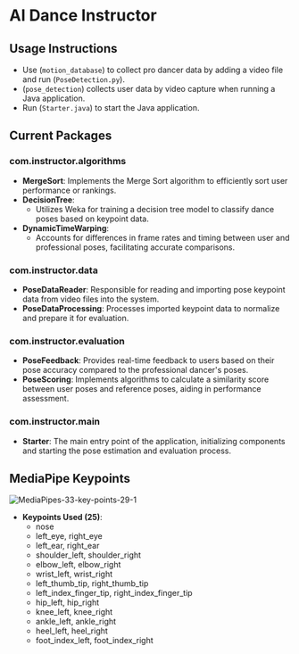 # AI Dance Instructor

## **Usage Instructions**
- Use (`motion_database`) to collect pro dancer data by adding a video file and run (`PoseDetection.py`).
- (`pose_detection`) collects user data by video capture when running a Java application.
- Run (`Starter.java`) to start the Java application.

## Current Packages

### **com.instructor.algorithms**
  - **MergeSort**: Implements the Merge Sort algorithm to efficiently sort user performance or rankings.
  - **DecisionTree**: 
    - Utilizes Weka for training a decision tree model to classify dance poses based on keypoint data.
  - **DynamicTimeWarping**: 
    - Accounts for differences in frame rates and timing between user and professional poses, facilitating accurate comparisons.

### **com.instructor.data**
  - **PoseDataReader**: Responsible for reading and importing pose keypoint data from video files into the system.
  - **PoseDataProcessing**: Processes imported keypoint data to normalize and prepare it for evaluation.

### **com.instructor.evaluation**
  - **PoseFeedback**: Provides real-time feedback to users based on their pose accuracy compared to the professional dancer's poses.
  - **PoseScoring**: Implements algorithms to calculate a similarity score between user poses and reference poses, aiding in performance assessment.

### **com.instructor.main**
  - **Starter**: The main entry point of the application, initializing components and starting the pose estimation and evaluation process.


## MediaPipe Keypoints
![MediaPipes-33-key-points-29-1](https://github.com/user-attachments/assets/a61fac5e-3127-4d5b-ad49-0227656b3ee6)

- **Keypoints Used (25)**:
  - nose
  - left_eye, right_eye
  - left_ear, right_ear
  - shoulder_left, shoulder_right
  - elbow_left, elbow_right
  - wrist_left, wrist_right
  - left_thumb_tip, right_thumb_tip
  - left_index_finger_tip, right_index_finger_tip
  - hip_left, hip_right
  - knee_left, knee_right
  - ankle_left, ankle_right
  - heel_left, heel_right
  - foot_index_left, foot_index_right
